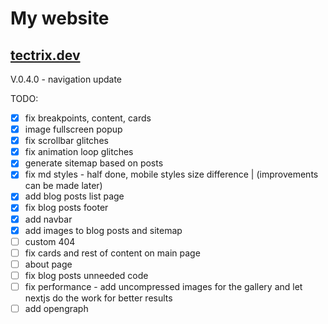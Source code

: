 # My website
## [tectrix.dev](https://www.tectrix.dev)

V.0.4.0 - navigation update

TODO:
- [x] fix breakpoints, content, cards
- [x] image fullscreen popup
- [x] fix scrollbar glitches
- [x] fix animation loop glitches
- [x] generate sitemap based on posts
- [x] fix md styles - half done, mobile styles size difference | (improvements can be made later)
- [x] add blog posts list page
- [x] fix blog posts footer
- [x] add navbar
- [x] add images to blog posts and sitemap
- [ ] custom 404
- [ ] fix cards and rest of content on main page
- [ ] about page
- [ ] fix blog posts unneeded code
- [ ] fix performance - add uncompressed images for the gallery and let nextjs do the work for better results
- [ ] add opengraph
